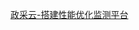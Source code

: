 <!--
 * @Descripttion: 
 * @version: 
 * @Author: shenjia
 * @Date: 2020-12-03 17:25:15
 * @LastEditors: shenjia
 * @LastEditTime: 2020-12-03 17:25:50
-->
[政采云-搭建性能优化监测平台](https://juejin.cn/post/6887580440803311630)
